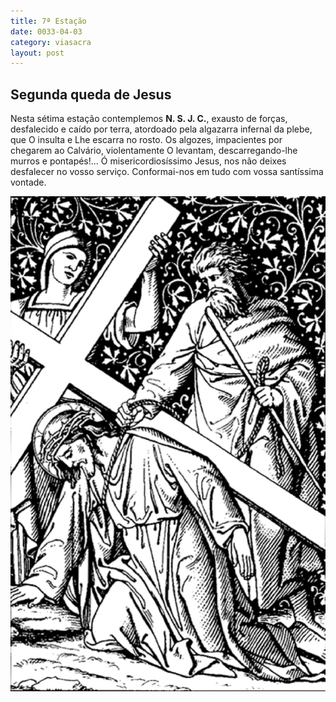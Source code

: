 ```yaml
---
title: 7ª Estação
date: 0033-04-03
category: viasacra
layout: post
---
```


## Segunda queda de Jesus

Nesta sétima estação contemplemos **N. S. J. C.**, exausto de forças, desfalecido e caído por terra, atordoado pela algazarra infernal da plebe, que O insulta e Lhe escarra no rosto. Os algozes, impacientes por chegarem ao Calvário, violentamente O levantam, descarregando-lhe murros e pontapés!... Ó misericordiosíssimo Jesus, nos não deixes desfalecer no vosso serviço. Conformai-nos em tudo com vossa santíssima vontade.

![estacao 7](/assets/img/station7.png)
